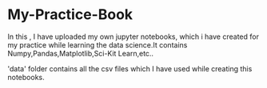 # My-Practice-Book


In this , I have uploaded my own jupyter notebooks, which  i have created for my practice while learning the data science.It contains Numpy,Pandas,Matplotlib,Sci-Kit Learn,etc..






'data' folder contains all the csv files which I have used while creating this notebooks.

